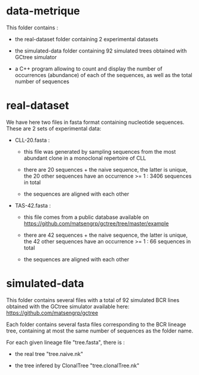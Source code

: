 # data-metrique

This folder contains :
   - the real-dataset folder containing 2 experimental datasets
     
   - the simulated-data folder containing 92 simulated trees obtained with GCtree simulator
     
   - a C++ program allowing to count and display the number of occurrences (abundance) of each of the sequences, as well as the total number of sequences


# real-dataset

We have here two files in fasta format containing nucleotide sequences.
These are 2 sets of experimental data:
     
- CLL-20.fasta :

   - this file was generated by sampling sequences from the most abundant clone in a monoclonal repertoire of CLL
   
   - there are 20 sequences + the naive sequence, the latter is unique, the 20 other sequences have an occurrence >= 1 : 3406 sequences in total
   
   - the sequences are aligned with each other


- TAS-42.fasta :

   - this file comes from a public database available on https://github.com/matsengrp/gctree/tree/master/example
   
   - there are 42 sequences + the naive sequence, the latter is unique, the 42 other sequences have an occurrence >= 1 : 66 sequences in total
   
   - the sequences are aligned with each other
                      
# simulated-data

This folder contains several files with a total of 92 simulated BCR lines obtained with the GCtree simulator available here: https://github.com/matsengrp/gctree

Each folder contains several fasta files corresponding to the BCR lineage tree, containing at most the same number of sequences as the folder name.

For each given lineage file "tree.fasta", there is :
   - the real tree "tree.naive.nk"

   - the tree infered by ClonalTree "tree.clonalTree.nk"

